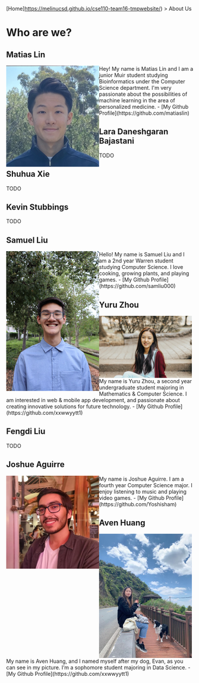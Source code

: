 [Home]https://melinucsd.github.io/cse110-team16-tmpwebsite/) > About Us
# Who are we?
## Matias Lin
<img align="left" src="profiles/MatiasLin.jpg" width=250>
Hey! My name is Matias Lin and I am a junior Muir student studying Bioinformatics under the Computer Science department. I'm very passionate about the possibilities of machine learning in the area of personalized medicine.
 - [My Github Profile](https://github.com/matiaslin)

## Lara Daneshgaran Bajastani
TODO
## Shuhua Xie
TODO
## Kevin Stubbings 
TODO
## Samuel Liu
<img align="left" src="profiles/SamuelLiu.jpg" width=250>
Hello! My name is Samuel Liu and I am a 2nd year Warren student studying Computer Science. I love cooking, growing plants, and playing games. 
 - [My Github Profile](https://github.com/samliu000)
  
## Yuru Zhou
<img align="left" src="profiles/YuruZhou.png" width=250>
My name is Yuru Zhou, a second year undergraduate student majoring in Mathematics & Computer Science. I am interested in web & mobile app development, and passionate about creating innovative solutions for future technology.
 - [My Github Profile](https://github.com/xxwwyytt1)

## Fengdi Liu
TODO
  
## Joshue Aguirre
<img align="left" src="profiles/JoshueAguirre.jpg" width=250>
My name is Joshue Aguirre. I am a fourth year
Computer Science major. I enjoy listening to music and playing video games. 
- [My Github Profile](https://github.com/Yoshisham)

## Aven Huang

<img align="left" src="AvenHuang.jpg" width=250>
My name is Aven Huang, and I named myself after my dog, Evan, as you can see in my picture. I’m a sophomore student majoring in Data Science.
- [My Github Profile](https://github.com/xxwwyytt1)